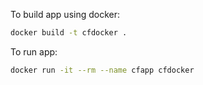 To  build  app  using  docker:

```sh
docker build -t cfdocker .
```

To  run  app:

```sh
docker run -it --rm --name cfapp cfdocker

```

